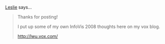 <a href="http://lwu.vox.com/" rel="nofollow noopener" target="_blank">Leslie</a> says…
>	Thanks for posting!
>	
>	I put up some of my own InfoVis 2008 thoughts here on my vox blog.
>	
>	http://lwu.vox.com/

